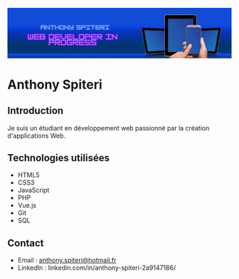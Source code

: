 ![Ma bannière](https://github.com/anthony0467/anthony0467/blob/main/ant.png)


# Anthony Spiteri

## Introduction

Je suis un étudiant en développement web passionné par la création d'applications Web.
## Technologies utilisées

- HTML5
- CSS3
- JavaScript
- PHP
- Vue.js
- Git
- SQL

## Contact

- Email : anthony.spiteri@hotmail.fr
- LinkedIn : linkedin.com/in/anthony-spiteri-2a9147186/

